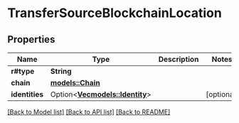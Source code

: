 # TransferSourceBlockchainLocation

## Properties

Name | Type | Description | Notes
------------ | ------------- | ------------- | -------------
**r#type** | **String** |  | 
**chain** | [**models::Chain**](Chain.md) |  | 
**identities** | Option<[**Vec<models::Identity>**](Identity.md)> |  | [optional]

[[Back to Model list]](../README.md#documentation-for-models) [[Back to API list]](../README.md#documentation-for-api-endpoints) [[Back to README]](../README.md)


